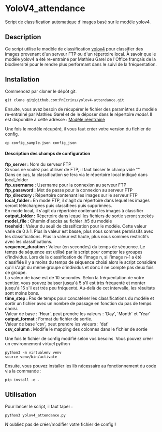 # YoloV4_attendance

Script de classification automatique d'images basé sur le modèle [yolov4](https://github.com/AlexeyAB/darknet).

## Description

Ce script utilise le modèle de classification [yolov4](https://github.com/AlexeyAB/darknet) pour classifier des images provenant d'un serveur FTP ou d'un répertoire local. À savoir que le modèle yolov4 a été re-entrainé par Mathieu Garel de l'Office français de la biodiversité pour le rendre plus performant dans le suivi de la fréquentation.

## Installation

Commencez par cloner le dépôt git.

```
git clone git@github.com:PnEcrins/yolov4-attendance.git
```

Ensuite, vous avez besoin de récupérer le fichier des paramètres du modèle re-entrainé par Mathieu Garel et de le déposer dans le répertoire *model*. Il est disponible à cette adresse :
[Modèle réentrainé](http://mathieu.garel.free.fr/yolo/yolov4.h5)

Une fois le modèle récupéré, il vous faut créer votre version du fichier de config.

```
cp config_sample.json config_json
```

#### Description des champs de configuration
**ftp_server :** Nom du serveur FTP  
Si vous ne voulez pas utiliser de FTP, il faut laisser le champ vide ""  
Dans ce cas, la classification se fera via le répertoire local indiqué dans local_folder  
**ftp_username :** Username pour la connexion au serveur FTP  
**ftp_password :** Mot de passe pour la connexion au serveur FTP  
**ftp_directory :** Répertoire contenant les images sur le serveur FTP  
**local_folder :** En mode FTP, il s'agit du répertoire dans lequel les images seront téléchargées puis classifiées puis supprimées.   
En mode local, il s'agit du répertoire contenant les images à classifier  
**output_folder :** Répertoire dans lequel les fichiers de sortie seront stockés  
**model_file :** Chemin d'accès au fichier .h5 du modèle  
**treshold :** Valeur du seuil de classification pour le modèle. Cette valeur varie de 0 à 1. Plus la valeur est basse, plus nous sommes permissifs avec les classifications. Plus la valeur est haute, plus nous sommes restrictifs avec les classifications.  
**sequence_duration :** Valeur (en secondes) du temps de séquence. Le temps de séquence est utilisé par le script pour compter les groupes d'individus. Lors de la classification de l'image n, si l'image n-1 a été classifiée il y a moins du temps de séquence choisi alors le script considère qu'il s'agit du même groupe d'individus et donc il ne compte pas deux fois ce groupe.  
La valeur de base est de 10 secondes. Selon la fréquentation de votre sentier, vous pouvez baisser jusqu'à 5 s'il est très fréquenté et monter jusqu'à 15 s'il est très peu fréquenté. Au-delà de cet intervalle, les résultats sont moins bons.  
**time_step :** Pas de temps pour concaténer les classifications du modèle et sortir un fichier avec un nombre de passage en fonction du pas de temps choisi.  
Valeur de base : 'Hour', peut prendre les valeurs : 'Day', 'Month' et 'Year'  
**output_format :** Format du fichier de sortie.  
Valeur de base 'csv', peut prendre les valeurs : 'dat'  
**csv_column :** Modifie le mapping des colonnes dans le fichier de sortie  

Une fois le fichier de config modifié selon vos besoins. Vous pouvez créer un environnement virtuel python
```
python3 -m virtualenv venv
source venv/bin/activate
```
Ensuite, vous pouvez installer les lib nécessaire au fonctionnement du code via la commande :
```
pip install -e .
```

## Utilisation

Pour lancer le script, il faut taper :
```
python3 yolov4_attendance.py
```

N'oubliez pas de créer/modifier votre fichier de config !
